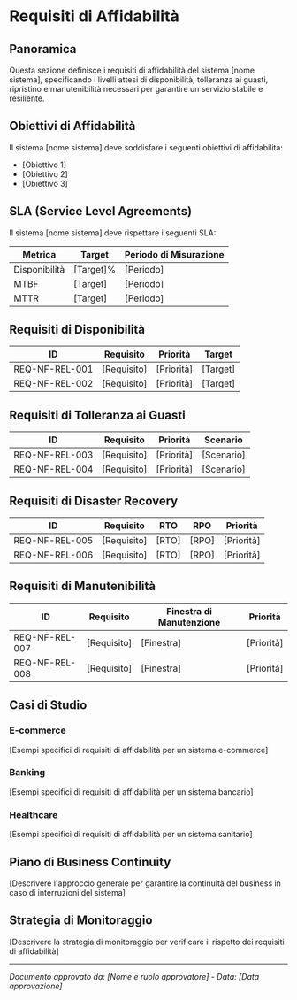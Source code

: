 # Requisiti di Affidabilità

## Panoramica

Questa sezione definisce i requisiti di affidabilità del sistema [nome sistema], specificando i livelli attesi di disponibilità, tolleranza ai guasti, ripristino e manutenibilità necessari per garantire un servizio stabile e resiliente.

## Obiettivi di Affidabilità

Il sistema [nome sistema] deve soddisfare i seguenti obiettivi di affidabilità:

- [Obiettivo 1]
- [Obiettivo 2]
- [Obiettivo 3]

## SLA (Service Level Agreements)

Il sistema [nome sistema] deve rispettare i seguenti SLA:

| Metrica | Target | Periodo di Misurazione |
|---------|--------|-------------------------|
| Disponibilità | [Target]% | [Periodo] |
| MTBF | [Target] | [Periodo] |
| MTTR | [Target] | [Periodo] |

## Requisiti di Disponibilità

| ID | Requisito | Priorità | Target |
|----|-----------|----------|--------|
| REQ-NF-REL-001 | [Requisito] | [Priorità] | [Target] |
| REQ-NF-REL-002 | [Requisito] | [Priorità] | [Target] |

## Requisiti di Tolleranza ai Guasti

| ID | Requisito | Priorità | Scenario |
|----|-----------|----------|----------|
| REQ-NF-REL-003 | [Requisito] | [Priorità] | [Scenario] |
| REQ-NF-REL-004 | [Requisito] | [Priorità] | [Scenario] |

## Requisiti di Disaster Recovery

| ID | Requisito | RTO | RPO | Priorità |
|----|-----------|-----|-----|----------|
| REQ-NF-REL-005 | [Requisito] | [RTO] | [RPO] | [Priorità] |
| REQ-NF-REL-006 | [Requisito] | [RTO] | [RPO] | [Priorità] |

## Requisiti di Manutenibilità

| ID | Requisito | Finestra di Manutenzione | Priorità |
|----|-----------|---------------------------|----------|
| REQ-NF-REL-007 | [Requisito] | [Finestra] | [Priorità] |
| REQ-NF-REL-008 | [Requisito] | [Finestra] | [Priorità] |

## Casi di Studio

### E-commerce

[Esempi specifici di requisiti di affidabilità per un sistema e-commerce]

### Banking

[Esempi specifici di requisiti di affidabilità per un sistema bancario]

### Healthcare

[Esempi specifici di requisiti di affidabilità per un sistema sanitario]

## Piano di Business Continuity

[Descrivere l'approccio generale per garantire la continuità del business in caso di interruzioni del sistema]

## Strategia di Monitoraggio

[Descrivere la strategia di monitoraggio per verificare il rispetto dei requisiti di affidabilità]

---

*Documento approvato da: [Nome e ruolo approvatore] - Data: [Data approvazione]*
